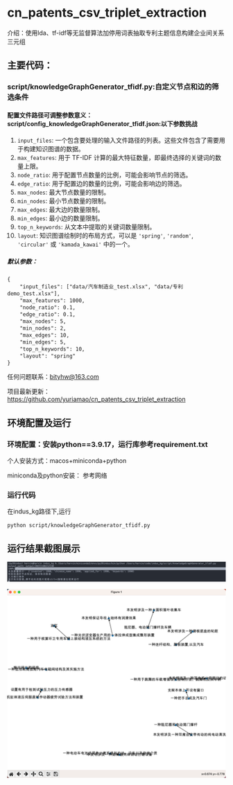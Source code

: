 # cn_patents_csv_triplet_extraction

介绍：使用lda、tf-idf等无监督算法加停用词表抽取专利主题信息构建企业间关系三元组

## 主要代码：

### script/knowledgeGraphGenerator_tfidf.py:自定义节点和边的筛选条件

#### 配置文件路径可调整参数意义：script/config_knowledgeGraphGenerator_tfidf.json:以下参数挑战

1. `input_files`: 一个包含要处理的输入文件路径的列表。这些文件包含了需要用于构建知识图谱的数据。
2. `max_features`: 用于 TF-IDF 计算的最大特征数量，即最终选择的关键词的数量上限。
3. `node_ratio`: 用于配置节点数量的比例，可能会影响节点的筛选。
4. `edge_ratio`: 用于配置边的数量的比例，可能会影响边的筛选。
5. `max_nodes`: 最大节点数量的限制。
6. `min_nodes`: 最小节点数量的限制。
7. `max_edges`: 最大边的数量限制。
8. `min_edges`: 最小边的数量限制。
9. `top_n_keywords`: 从文本中提取的关键词数量限制。
10. `layout`: 知识图谱绘制时的布局方式，可以是 `'spring'`, `'random'`, `'circular'` 或 `'kamada_kawai'` 中的一个。

##### 默认参数：

```
{
    "input_files": ["data/汽车制造业_test.xlsx", "data/专利demo_test.xlsx"],
    "max_features": 1000,
    "node_ratio": 0.1,
    "edge_ratio": 0.1,
    "max_nodes": 5,
    "min_nodes": 2,
    "max_edges": 10,
    "min_edges": 5,
    "top_n_keywords": 10,
    "layout": "spring"
}
```

任何问题联系：bityhw@163.com

项目最新更新：https://github.com/yuriamao/cn_patents_csv_triplet_extraction

## 环境配置及运行

### 环境配置：安装python==3.9.17，运行库参考requirement.txt

个人安装方式：macos+miniconda+python

miniconda及python安装： 参考网络

### 运行代码

在indus_kg路径下,运行

```
python script/knowledgeGraphGenerator_tfidf.py
```

## 运行结果截图展示

![1699276939614](image/README/1699276939614.png)

![1699276916968](image/README/1699276916968.png)
